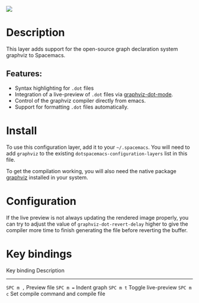 ![](img/graphviz.png)

Description
===========

This layer adds support for the open-source graph declaration system
graphviz to Spacemacs.

Features:
---------

-   Syntax highlighting for `.dot` files
-   Integration of a live-preview of `.dot` files via
    [graphviz-dot-mode](https://github.com/ppareit/graphviz-dot-mode).
-   Control of the graphviz compiler directly from emacs.
-   Support for formatting `.dot` files automatically.

Install
=======

To use this configuration layer, add it to your `~/.spacemacs`. You will
need to add `graphviz` to the existing
`dotspacemacs-configuration-layers` list in this file.

To get the compilation working, you will also need the native package
[graphviz](http://graphviz.org/) installed in your system.

Configuration
=============

If the live preview is not always updating the rendered image properly,
you can try to adjust the value of `graphviz-dot-revert-delay` higher to
give the compiler more time to finish generating the file before
reverting the buffer.

Key bindings
============

  Key binding   Description
  ------------- --------------------------------------
  `SPC m ,`     Preview file
  `SPC m =`     Indent graph
  `SPC m t`     Toggle live-preview
  `SPC m c`     Set compile command and compile file
